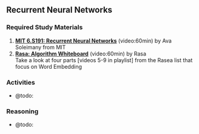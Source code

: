 ## Recurrent Neural Networks

### Required Study Materials

1. **[MIT 6.S191: Recurrent Neural Networks](https://www.youtube.com/watch?v=qjrad0V0uJE)** (video:60min) by Ava Soleimany from MIT 
2. **[Rasa: Algorithm Whiteboard](https://www.youtube.com/playlist?list=PL75e0qA87dlG-za8eLI6t0_Pbxafk-cxb)** (video:60min) by Rasa <Br>
   Take a look at four parts [videos 5-9 in playlist] from the Rasea list that focus on Word Embedding

### Activities

* @todo: 

### Reasoning

* @todo: 
